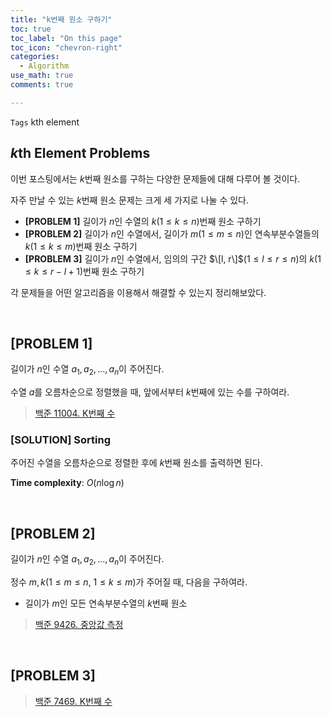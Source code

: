 ```yaml
---
title: "k번째 원소 구하기"
toc: true
toc_label: "On this page"
toc_icon: "chevron-right"
categories:
  - Algorithm
use_math: true
comments: true

---
```


`Tags` kth element

## $k$th Element Problems

이번 포스팅에서는 $k$번째 원소를 구하는 다양한 문제들에 대해 다루어 볼 것이다.

자주 만날 수 있는 $k$번째 원소 문제는 크게 세 가지로 나눌 수 있다.

- **[PROBLEM 1]** 길이가 $n$인 수열의 $k$($1 \leq k \leq n$)번째 원소 구하기
- **[PROBLEM 2]** 길이가 $n$인 수열에서, 길이가 $m$($1 \leq m \leq n$)인 연속부분수열들의 $k$($1 \leq k \leq m$)번째 원소 구하기
- **[PROBLEM 3]** 길이가 $n$인 수열에서, 임의의 구간 $\[l, r\]$($1 \leq l \leq r \leq n$)의 $k$($1 \leq k \leq r - l + 1$)번째 원소 구하기

각 문제들을 어떤 알고리즘을 이용해서 해결할 수 있는지 정리해보았다.

<br/>

## [PROBLEM 1]

길이가 $n$인 수열 $a_1, a_2, \dots, a_n$이 주어진다.

수열 $a$를 오름차순으로 정렬했을 때, 앞에서부터 $k$번째에 있는 수를 구하여라.

> [백준 11004. K번째 수](https://www.acmicpc.net/problem/11004)

### [SOLUTION] Sorting

주어진 수열을 오름차순으로 정렬한 후에 $k$번째 원소를 출력하면 된다.

**Time complexity**: $O(n \log n)$

<br/>

## [PROBLEM 2]

길이가 $n$인 수열 $a_1, a_2, \dots, a_n$이 주어진다.

정수 $m, k$($1 \leq m \leq n$, $1 \leq k \leq m$)가 주어질 때, 다음을 구하여라.

- 길이가 $m$인 모든 연속부분수열의 $k$번째 원소

> [백준 9426. 중앙값 측정](https://www.acmicpc.net/problem/9426)

<br/>

## [PROBLEM 3]

> [백준 7469. K번째 수](https://www.acmicpc.net/problem/7469)
